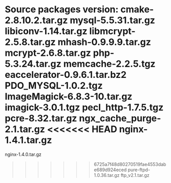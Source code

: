 Source packages version:
cmake-2.8.10.2.tar.gz
mysql-5.5.31.tar.gz
libiconv-1.14.tar.gz
libmcrypt-2.5.8.tar.gz
mhash-0.9.9.9.tar.gz
mcrypt-2.6.8.tar.gz
php-5.3.24.tar.gz
memcache-2.2.5.tgz
eaccelerator-0.9.6.1.tar.bz2
PDO_MYSQL-1.0.2.tgz
ImageMagick-6.8.3-10.tar.gz
imagick-3.0.1.tgz
pecl_http-1.7.5.tgz
pcre-8.32.tar.gz
ngx_cache_purge-2.1.tar.gz
<<<<<<< HEAD
nginx-1.4.1.tar.gz
=======
nginx-1.4.0.tar.gz
>>>>>>> 6725a7f48d80270519fae4553dabe689d924eced
pure-ftpd-1.0.36.tar.gz
ftp_v2.1.tar.gz
